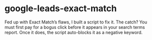 # google-leads-exact-match
Fed up with Exact Match’s flaws, I built a script to fix it. The catch? You must first pay for a bogus click before it appears in your search terms report. Once it does, the script auto-blocks it as a negative keyword.
